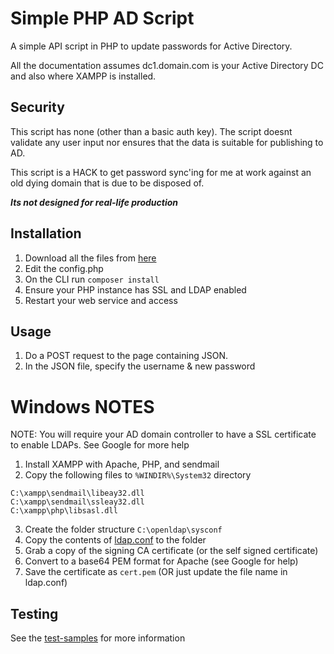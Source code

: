 # Simple PHP AD Script
A simple API script in PHP to update passwords for Active Directory.

All the documentation assumes dc1.domain.com is your Active Directory DC and also where XAMPP is installed.

## Security
This script has none (other than a basic auth key). The script doesnt validate any user input nor ensures that the data is suitable for publishing to AD.

This script is a HACK to get password sync'ing for me at work against an old dying domain that is due to be disposed of.

***Its not designed for real-life production***

## Installation
1. Download all the files from [here](website/)
2. Edit the config.php
3. On the CLI run `composer install`
4. Ensure your PHP instance has SSL and LDAP enabled
5. Restart your web service and access

## Usage
1. Do a POST request to the page containing JSON.
2. In the JSON file, specify the username & new password

# Windows NOTES
NOTE: You will require your AD domain controller to have a SSL certificate to enable LDAPs. See Google for more help

1. Install XAMPP with Apache, PHP, and sendmail
2. Copy the following files to `%WINDIR%\System32` directory
```
C:\xampp\sendmail\libeay32.dll
C:\xampp\sendmail\ssleay32.dll
C:\xampp\php\libsasl.dll
```
3. Create the folder structure `C:\openldap\sysconf`
4. Copy the contents of [ldap.conf](OpenLDAP/sysconf/ldap.conf) to the folder
5. Grab a copy of the signing CA certificate (or the self signed certificate)
6. Convert to a base64 PEM format for Apache (see Google for help)
7. Save the certificate as `cert.pem` (OR just update the file name in ldap.conf)

## Testing
See the [test-samples](test-samples/) for more information
